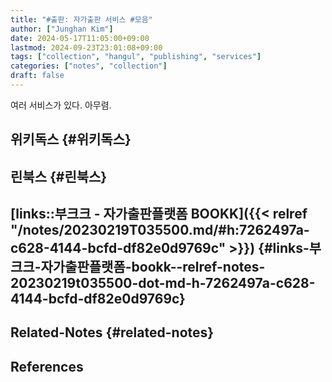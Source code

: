 ```yaml
---
title: "#출판: 자가출판 서비스 #모음"
author: ["Junghan Kim"]
date: 2024-05-17T11:05:00+09:00
lastmod: 2024-09-23T23:01:08+09:00
tags: ["collection", "hangul", "publishing", "services"]
categories: ["notes", "collection"]
draft: false
---
```


여러 서비스가 있다. 아무렴.


## 위키독스 {#위키독스}


## 린북스 {#린북스}


## [links::부크크 - 자가출판플랫폼 BOOKK]({{< relref "/notes/20230219T035500.md/#h:7262497a-c628-4144-bcfd-df82e0d9769c" >}}) {#links-부크크-자가출판플랫폼-bookk--relref-notes-20230219t035500-dot-md-h-7262497a-c628-4144-bcfd-df82e0d9769c}


## Related-Notes {#related-notes}

## References

<style>.csl-entry{text-indent: -1.5em; margin-left: 1.5em;}</style><div class="csl-bib-body">
</div>

